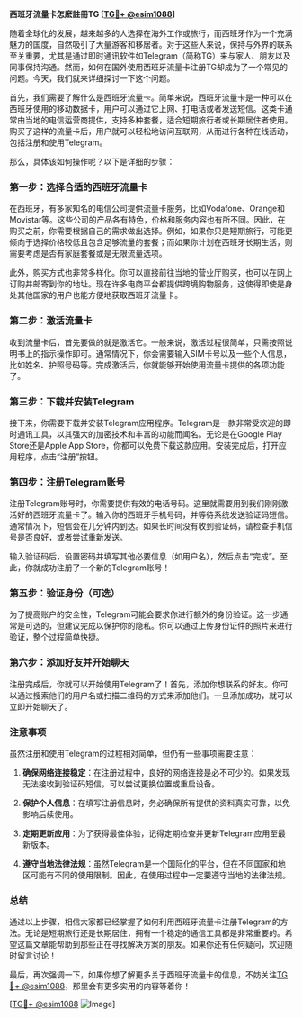 **西班牙流量卡怎麽註冊TG [[TG💪+ @esim1088](https://t.me/s/esim1088)]**

随着全球化的发展，越来越多的人选择在海外工作或旅行，而西班牙作为一个充满魅力的国度，自然吸引了大量游客和移居者。对于这些人来说，保持与外界的联系至关重要，尤其是通过即时通讯软件如Telegram（简称TG）来与家人、朋友以及同事保持沟通。然而，如何在国外使用西班牙流量卡注册TG却成为了一个常见的问题。今天，我们就来详细探讨一下这个问题。

首先，我们需要了解什么是西班牙流量卡。简单来说，西班牙流量卡是一种可以在西班牙使用的移动数据卡，用户可以通过它上网、打电话或者发送短信。这类卡通常由当地的电信运营商提供，支持多种套餐，适合短期旅行者或长期居住者使用。购买了这样的流量卡后，用户就可以轻松地访问互联网，从而进行各种在线活动，包括注册和使用Telegram。

那么，具体该如何操作呢？以下是详细的步骤：

### **第一步：选择合适的西班牙流量卡**

在西班牙，有多家知名的电信公司提供流量卡服务，比如Vodafone、Orange和Movistar等。这些公司的产品各有特色，价格和服务内容也有所不同。因此，在购买之前，你需要根据自己的需求做出选择。例如，如果你只是短期旅行，可能更倾向于选择价格较低且包含足够流量的套餐；而如果你计划在西班牙长期生活，则需要考虑是否有家庭套餐或是无限流量选项。

此外，购买方式也非常多样化。你可以直接前往当地的营业厅购买，也可以在网上订购并邮寄到你的地址。现在许多电商平台都提供跨境购物服务，这使得即使是身处其他国家的用户也能方便地获取西班牙流量卡。

### **第二步：激活流量卡**

收到流量卡后，首先要做的就是激活它。一般来说，激活过程很简单，只需按照说明书上的指示操作即可。通常情况下，你会需要输入SIM卡号以及一些个人信息，比如姓名、护照号码等。完成激活后，你就能够开始使用流量卡提供的各项功能了。

### **第三步：下载并安装Telegram**

接下来，你需要下载并安装Telegram应用程序。Telegram是一款非常受欢迎的即时通讯工具，以其强大的加密技术和丰富的功能而闻名。无论是在Google Play Store还是Apple App Store，你都可以免费下载这款应用。安装完成后，打开应用程序，点击“注册”按钮。

### **第四步：注册Telegram账号**

注册Telegram账号时，你需要提供有效的电话号码。这里就需要用到我们刚刚激活好的西班牙流量卡了。输入你的西班牙手机号码，并等待系统发送验证码短信。通常情况下，短信会在几分钟内到达。如果长时间没有收到验证码，请检查手机信号是否良好，或者尝试重新发送。

输入验证码后，设置密码并填写其他必要信息（如用户名），然后点击“完成”。至此，你就成功注册了一个新的Telegram账号！

### **第五步：验证身份（可选）**

为了提高账户的安全性，Telegram可能会要求你进行额外的身份验证。这一步通常是可选的，但建议完成以保护你的隐私。你可以通过上传身份证件的照片来进行验证，整个过程简单快捷。

### **第六步：添加好友并开始聊天**

注册完成后，你就可以开始使用Telegram了！首先，添加你想联系的好友。你可以通过搜索他们的用户名或扫描二维码的方式来添加他们。一旦添加成功，就可以立即开始聊天了。

### **注意事项**

虽然注册和使用Telegram的过程相对简单，但仍有一些事项需要注意：

1. **确保网络连接稳定**：在注册过程中，良好的网络连接是必不可少的。如果发现无法接收到验证码短信，可以尝试更换位置或重启设备。
   
2. **保护个人信息**：在填写注册信息时，务必确保所有提供的资料真实可靠，以免影响后续使用。

3. **定期更新应用**：为了获得最佳体验，记得定期检查并更新Telegram应用至最新版本。

4. **遵守当地法律法规**：虽然Telegram是一个国际化的平台，但在不同国家和地区可能有不同的使用限制。因此，在使用过程中一定要遵守当地的法律法规。

### **总结**

通过以上步骤，相信大家都已经掌握了如何利用西班牙流量卡注册Telegram的方法。无论是短期旅行还是长期居住，拥有一个稳定的通信工具都是非常重要的。希望这篇文章能帮助到那些正在寻找解决方案的朋友。如果你还有任何疑问，欢迎随时留言讨论！

最后，再次强调一下，如果你想了解更多关于西班牙流量卡的信息，不妨关注[TG💪+ @esim1088](https://t.me/s/esim1088)，那里会有更多实用的内容等着你！

[[TG💪+ @esim1088](https://t.me/s/esim1088) ![Image](https://i.postimg.cc/4NQfJmqS/Snipaste-2025-05-13-00-14-12.png)]